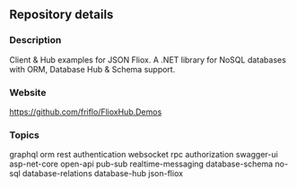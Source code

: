
## Repository details

### Description
Client & Hub examples for JSON Fliox.
A .NET library for NoSQL databases with ORM, Database Hub & Schema support.


### Website
https://github.com/friflo/FlioxHub.Demos

### Topics

graphql orm rest authentication websocket rpc authorization swagger-ui asp-net-core open-api pub-sub realtime-messaging
database-schema no-sql database-relations database-hub json-fliox